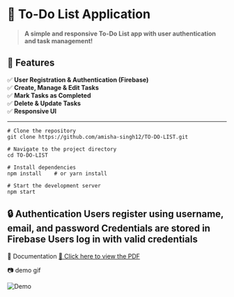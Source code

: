 # 📝 To-Do List Application

> **A simple and responsive To-Do List app with user authentication and task management!**  

## 🚀 Features  
✅ **User Registration & Authentication (Firebase)**  
✅ **Create, Manage & Edit Tasks**  
✅ **Mark Tasks as Completed**  
✅ **Delete & Update Tasks**  
✅ **Responsive UI**  

---
```
# Clone the repository
git clone https://github.com/amisha-singh12/TO-DO-LIST.git

# Navigate to the project directory
cd TO-DO-LIST

# Install dependencies
npm install    # or yarn install

# Start the development server
npm start
```

🔒 Authentication
Users register using username, email, and password
Credentials are stored in Firebase
Users log in with valid credentials
---

📄 Documentation
[📌 Click here to view the PDF](https://github.com/amisha-singh12/TO-DO-LIST/raw/main/To%20Do%20List/to%20do%20app.pdf)

📷 demo gif

![Demo](https://raw.githubusercontent.com/amisha-singh12/TO-DO-LIST/main/To%20Do%20List/Untitled%20video%20-%20Made%20with%20Clipchamp.gif)


